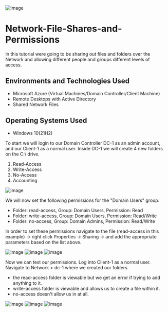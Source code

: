 ![image](https://user-images.githubusercontent.com/111653930/236330155-0a4f433f-f22d-4af6-a88e-3e192dc9a261.png)


<h1>Network-File-Shares-and-Permissions</h1>
In this tutorial were going to be sharing out files and folders over the Network and allowing different people and groups different levels of access.

<h2>Environments and Technologies Used</h2>

- Microsoft Azure (Virtual Machines/Domain Controller/Client Machine)
- Remote Desktops with Active Directory
- Shared Network Files

<h2>Operating Systems Used </h2>

- Windows 10(21H2)

<p>
To start we will login to our Domain Controller DC-1 as an admin account, and our Client-1 as a normal user. Inside DC-1 we will create 4 new folders on the C:\ drive. 
  
  1. Read-Access
  2. Write-Access
  3. No-Access
  4. Accounting
</p>

![image](https://user-images.githubusercontent.com/111653930/236332672-05b594de-e8d5-469e-81d9-f6d3ce785c3e.png)

<p>
We will now set the following permissions for the "Domain Users" group:
  
 - Folder: read-access, Group: Domain Users, Permission: Read
 - Folder: write-access, Group: Domain Users, Permission: Read/Write
 - Folder: no-access, Group: Domain Admins, Permission: Read/Write
  
  
  In order to set these permissions navigate to the file (read-access in this example) -> right click Properties -> Sharing -> and add the appropriate parameters based on the list above.
  
</p>

![image](https://user-images.githubusercontent.com/111653930/236337087-3eda95d0-e849-41af-972e-9904ad1c13fc.png)
![image](https://user-images.githubusercontent.com/111653930/236337103-b5ecc273-7d36-4c75-832e-5e8eecf7723e.png)
![image](https://user-images.githubusercontent.com/111653930/236337134-8b87996b-fd48-4bf4-989c-82d350915f99.png)

<p>
Now we can test our permissions. Log into Client-1 as a normal user. Navigate to Network > dc-1 where we created our folders. 
  
- the read-access folder is viewable but we get an error if trying to add anything to it.
- write-access folder is viewable and allows us to create a file within it. 
- no-access doesn't allow us in at all.
</p>


![image](https://user-images.githubusercontent.com/111653930/236338639-8b80d97b-bf48-4e24-8369-633ac4aa9918.png)
![image](https://user-images.githubusercontent.com/111653930/236338660-857cfbac-0351-4a0b-bd2e-6b2af2fb53f4.png)
![image](https://user-images.githubusercontent.com/111653930/236338695-0b43d11a-3905-48f4-a64c-4c6a622f108d.png)



  
